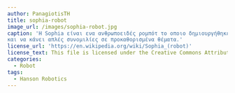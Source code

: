 ```yaml
---
author: PanagiotisTH
title: sophia-robot
image_url: /images/sophia-robot.jpg
caption: 'Η Sophia είναι ενα ανθρωποειδές ρομπότ το οποιο δημιουργήθηκε απο την Hanson Robotics.Χρησιμοποιεί τεχνητή νοημοσύνη, οπτική επεξεργασία δεδομένων και αναγνώριση προσώπου,επίσης μιμείτεανθρώπινες χειρονομίες και εκφράσεις του προσώπου και είναι σε θέση να απαντά σε συγκεκριμένες ερωτήσεις 
και να κάνει απλές συνομιλίες σε προκαθορισμένα θέματα.'
license_url: 'https://en.wikipedia.org/wiki/Sophia_(robot)'
license_text: This file is licensed under the Creative Commons Attribution 2.0 Generic license.
categories:
  - Robot
tags:
  - Hanson Robotics
---
```

